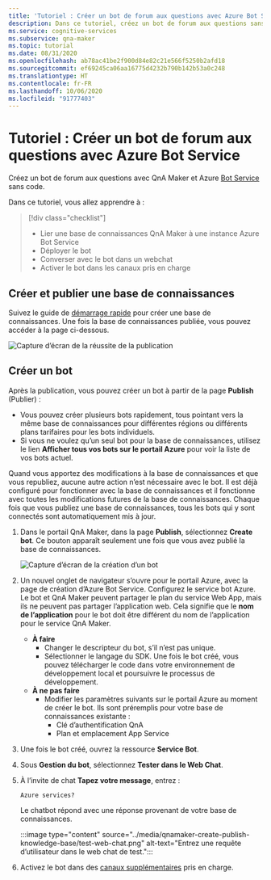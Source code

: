 ```yaml
---
title: 'Tutoriel : Créer un bot de forum aux questions avec Azure Bot Service'
description: Dans ce tutoriel, créez un bot de forum aux questions sans code avec QnA Maker et Azure Bot Service.
ms.service: cognitive-services
ms.subservice: qna-maker
ms.topic: tutorial
ms.date: 08/31/2020
ms.openlocfilehash: ab78ac41be2f900d84e82c21e566f5250b2afd18
ms.sourcegitcommit: ef69245ca06aa16775d4232b790b142b53a0c248
ms.translationtype: HT
ms.contentlocale: fr-FR
ms.lasthandoff: 10/06/2020
ms.locfileid: "91777403"
---
```

# <a name="tutorial-create-an-faq-bot-with-azure-bot-service"></a>Tutoriel : Créer un bot de forum aux questions avec Azure Bot Service
Créez un bot de forum aux questions avec QnA Maker et Azure [Bot Service](https://azure.microsoft.com/en-us/services/bot-service/) sans code.

Dans ce tutoriel, vous allez apprendre à :

<!-- green checkmark -->
> [!div class="checklist"]
> * Lier une base de connaissances QnA Maker à une instance Azure Bot Service
> * Déployer le bot
> * Converser avec le bot dans un webchat
> * Activer le bot dans les canaux pris en charge

## <a name="create-and-publish-a-knowledge-base"></a>Créer et publier une base de connaissances

Suivez le guide de [démarrage rapide](../Quickstarts/create-publish-knowledge-base.md) pour créer une base de connaissances. Une fois la base de connaissances publiée, vous pouvez accéder à la page ci-dessous.

![Capture d’écran de la réussite de la publication](../media/qnamaker-create-publish-knowledge-base/publish-knowledge-base-to-endpoint.png)

## <a name="create-a-bot"></a>Créer un bot

Après la publication, vous pouvez créer un bot à partir de la page **Publish** (Publier) :

* Vous pouvez créer plusieurs bots rapidement, tous pointant vers la même base de connaissances pour différentes régions ou différents plans tarifaires pour les bots individuels.
* Si vous ne voulez qu’un seul bot pour la base de connaissances, utilisez le lien **Afficher tous vos bots sur le portail Azure** pour voir la liste de vos bots actuel.

Quand vous apportez des modifications à la base de connaissances et que vous republiez, aucune autre action n’est nécessaire avec le bot. Il est déjà configuré pour fonctionner avec la base de connaissances et il fonctionne avec toutes les modifications futures de la base de connaissances. Chaque fois que vous publiez une base de connaissances, tous les bots qui y sont connectés sont automatiquement mis à jour.

1. Dans le portail QnA Maker, dans la page **Publish**, sélectionnez **Create bot**. Ce bouton apparaît seulement une fois que vous avez publié la base de connaissances.

    ![Capture d’écran de la création d’un bot](../media/qnamaker-create-publish-knowledge-base/create-bot-from-published-knowledge-base-page.png)

1. Un nouvel onglet de navigateur s’ouvre pour le portail Azure, avec la page de création d’Azure Bot Service. Configurez le service bot Azure. Le bot et QnA Maker peuvent partager le plan du service Web App, mais ils ne peuvent pas partager l’application web. Cela signifie que le **nom de l’application** pour le bot doit être différent du nom de l’application pour le service QnA Maker.

    * **À faire**
        * Changer le descripteur du bot, s’il n’est pas unique.
        * Sélectionner le langage du SDK. Une fois le bot créé, vous pouvez télécharger le code dans votre environnement de développement local et poursuivre le processus de développement.
    * **À ne pas faire**
        * Modifier les paramètres suivants sur le portail Azure au moment de créer le bot. Ils sont préremplis pour votre base de connaissances existante :
           * Clé d’authentification QnA
           * Plan et emplacement App Service


1. Une fois le bot créé, ouvrez la ressource **Service Bot**.
1. Sous **Gestion du bot**, sélectionnez **Tester dans le Web Chat**.
1. À l’invite de chat **Tapez votre message**, entrez :

    `Azure services?`

    Le chatbot répond avec une réponse provenant de votre base de connaissances.

    :::image type="content" source="../media/qnamaker-create-publish-knowledge-base/test-web-chat.png" alt-text="Entrez une requête d’utilisateur dans le web chat de test.":::
1. Activez le bot dans des [canaux supplémentaires](https://docs.microsoft.com/azure/bot-service/bot-service-manage-channels?view=azure-bot-service-4.0&preserve-view=true) pris en charge.
